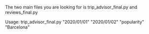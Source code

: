 The two main files you are looking for is trip_advisor_final.py and reviews_final.py

Usage: trip_advisor_final.py "2020/01/01" "2020/01/02" "popularity" "Barcelona"
